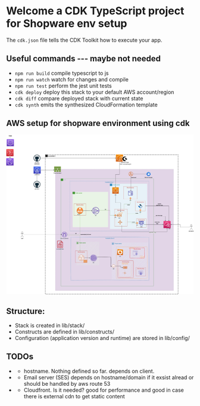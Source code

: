 # Welcome a CDK TypeScript project for Shopware env setup

The `cdk.json` file tells the CDK Toolkit how to execute your app.

## Useful commands --- maybe not needed

* `npm run build`   compile typescript to js
* `npm run watch`   watch for changes and compile
* `npm run test`    perform the jest unit tests
* `cdk deploy`      deploy this stack to your default AWS account/region
* `cdk diff`        compare deployed stack with current state
* `cdk synth`       emits the synthesized CloudFormation template


## AWS setup for shopware environment using cdk

![Screenshot](./docs/cdk%20ps.jpg)


## Structure:
* Stack is created in lib/stack/ 
* Constructs are defined in lib/constructs/
* Configuration (application version and runtime) are stored in lib/config/

## TODOs
* - hostname. Nothing defined so far. depends on client.
* - Email server (SES) depends on hostname/domain if it exsist alread or should be handled by aws route 53
* - Cloudfront. Is it needed? good for performance and good in case there is external cdn to get static content
